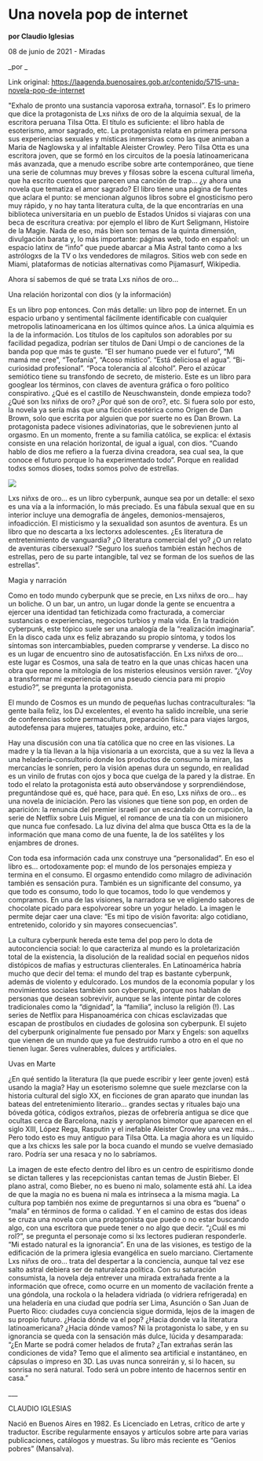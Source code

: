 # Una novela pop de internet

**por Claudio Iglesias**

08 de junio de 2021 - Miradas

_por _

Link original: https://laagenda.buenosaires.gob.ar/contenido/5715-una-novela-pop-de-internet



"Exhalo de pronto una sustancia vaporosa extraña, tornasol”. Es lo primero que dice la protagonista de Lxs niñxs de oro de la alquimia sexual, de la escritora peruana Tilsa Otta. El título es suficiente: el libro habla de esoterismo, amor sagrado, etc. La protagonista relata en primera persona sus experiencias sexuales y místicas inmersivas como las que animaban a Maria de Naglowska y al infaltable Aleister Crowley. Pero Tilsa Otta es una escritora joven, que se formó en los circuitos de la poesía latinoamericana más avanzada, que a menudo escribe sobre arte contemporáneo, que tiene una serie de columnas muy breves y filosas sobre la escena cultural limeña, que ha escrito cuentos que parecen una canción de trap… ¿y ahora una novela que tematiza el amor sagrado? El libro tiene una página de fuentes que aclara el punto: se mencionan algunos libros sobre el gnosticismo pero muy rápido, y no hay tanta literatura culta, de la que encontrarías en una biblioteca universitaria en un pueblo de Estados Unidos si viajaras con una beca de escritura creativa: por ejemplo el libro de Kurt Seligmann, Histoire de la Magie. Nada de eso, más bien son temas de la quinta dimensión, divulgación barata y, lo más importante: páginas web, todo en español: un espacio latinx de “info” que puede abarcar a Mia Astral tanto como a lxs astrólogxs de la TV o lxs vendedores de milagros. Sitios web con sede en Miami, plataformas de noticias alternativas como Pijamasurf, Wikipedia.




Ahora sí sabemos de qué se trata Lxs niños de oro…




Una relación horizontal con dios (y la información)




Es un libro pop entonces. Con más detalle: un libro pop de internet. En un espacio urbano y sentimental fácilmente identificable con cualquier metropolis latinoamericana en los últimos quince años. La única alquimia es la de la información. Los títulos de los capítulos son adorables por su facilidad pegadiza, podrían ser títulos de Dani Umpi o de canciones de la banda pop que más te guste. “El ser humano puede ver el futuro”, “Mi mamá me cree”, “Teofanía”, “Acoso místico”. “Está deliciosa el agua”. “Bi-curiosidad profesional”. “Poca tolerancia al alcohol”. Pero el azúcar semiótico tiene su transfondo de secreto, de misterio. Este es un libro para googlear los términos, con claves de aventura gráfica o foro político conspirativo. ¿Qué es el castillo de Neuschwanstein, donde empieza todo? ¿Qué son lxs niñxs de oro? ¿Por qué son de oro?, etc. Si fuera solo por esto, la novela ya sería más que una ficción esotérica como Origen de Dan Brown, solo que escrita por alguien que por suerte no es Dan Brown. La protagonista padece visiones adivinatorias, que le sobrevienen junto al orgasmo. En un momento, frente a su familia católica, se explica: el éxtasis consiste en una relación horizontal, de igual a igual, con dios. “Cuando hablo de dios me refiero a la fuerza divina creadora, sea cual sea, la que conoce el futuro porque lo ha experimentado todo”. Porque en realidad todxs somos dioses, todxs somos polvo de estrellas.




![](https://cdn.flowlikemusic.com/files/images/52028/f1fc8736-541b-4008-a031-a4d70fb76879.jpeg)




Lxs niñxs de oro… es un libro cyberpunk, aunque sea por un detalle: el sexo es una vía a la información, lo más preciado. Es una fábula sexual que en su interior incluye una demografía de ángeles, demonios-mensajeros, infoadicción. El misticismo y la sexualidad son asuntos de aventura. Es un libro que no descarta a lxs lectorxs adolescentes. ¿Es literatura de entretenimiento de vanguardia? ¿O literatura comercial del yo? ¿O un relato de aventuras cibersexual? “Seguro los sueños también están hechos de estrellas, pero de su parte intangible, tal vez se forman de los sueños de las estrellas”.




Magia y narración




Como en todo mundo cyberpunk que se precie, en Lxs niñxs de oro… hay un boliche. O un bar, un antro, un lugar donde la gente se encuentra a ejercer una identidad tan fetichizada como fracturada, a comerciar sustancias o experiencias, negocios turbios y mala vida. En la tradición cyberpunk, este tópico suele ser una analogía de la “realización imaginaria”. En la disco cada unx es feliz abrazando su propio síntoma, y todos los síntomas son intercambiables, pueden comprarse y venderse. La disco no es un lugar de encuentro sino de autosatisfacción. En Lxs niñxs de oro… este lugar es Cosmos, una sala de teatro en la que unas chicas hacen una obra que repone la mitología de los misterios eleusinos versión raver. “¿Voy a transformar mi experiencia en una pseudo ciencia para mi propio estudio?”, se pregunta la protagonista.




El mundo de Cosmos es un mundo de pequeñas luchas contraculturales: “la gente baila feliz, los DJ excelentes, el evento ha salido increíble, una serie de conferencias sobre permacultura, preparación física para viajes largos, autodefensa para mujeres, tatuajes poke, arduino, etc.”




Hay una discusión con una tía católica que no cree en las visiones. La madre y la tía llevan a la hija visionaria a un exorcista, que a su vez la lleva a una heladería-consultorio donde los productos de consumo la miran, las mercancías le sonríen, pero la visión apenas dura un segundo, en realidad es un vinilo de frutas con ojos y boca que cuelga de la pared y la distrae. En todo el relato la protagonista está auto observándose y sorprendiéndose, preguntándose qué es, qué hace, para qué. En eso, Lxs niñxs de oro… es una novela de iniciación. Pero las visiones que tiene son pop, en orden de aparición: la renuncia del premier israelí por un escándalo de corrupción, la serie de Netflix sobre Luis Miguel, el romance de una tía con un misionero que nunca fue confesado. La luz divina del alma que busca Otta es la de la información que mana como de una fuente, la de los satélites y los enjambres de drones.




Con toda esa información cada unx construye una “personalidad”. En eso el libro es… ortodoxamente pop: el mundo de los personajes empieza y termina en el consumo. El orgasmo entendido como milagro de adivinación también es sensación pura. También es un significante del consumo, ya que todo es consumo, todo lo que tocamos, todo lo que vendemos y compramos. En una de las visiones, la narradora se ve eligiendo sabores de chocolate picado para espolvorear sobre un yogur helado. La imagen le permite dejar caer una clave: “Es mi tipo de visión favorita: algo cotidiano, entretenido, colorido y sin mayores consecuencias”.




La cultura cyberpunk hereda este tema del pop pero lo dota de autoconciencia social: lo que caracteriza al mundo es la proletarización total de la existencia, la disolución de la realidad social en pequeños nidos distópicos de mafias y estructuras clienterales. En Latinoamérica habría mucho que decir del tema: el mundo del trap es bastante cyberpunk, además de violento y edulcorado. Los mundos de la economía popular y los movimientos sociales también son cyberpunk, porque nos hablan de personas que desean sobrevivir, aunque se las intente pintar de colores tradicionales como la “dignidad”, la “familia”, incluso la religión (!). Las series de Netflix para Hispanoamérica con chicas esclavizadas que escapan de prostíbulos en ciudades de golosina son cyberpunk. El sujeto del cyberpunk originalmente fue pensado por Marx y Engels: son aquellxs que vienen de un mundo que ya fue destruido rumbo a otro en el que no tienen lugar. Seres vulnerables, dulces y artificiales.




Uvas en Marte




¿En qué sentido la literatura (la que puede escribir y leer gente joven) está usando la magia? Hay un esoterismo solemne que suele mezclarse con la historia cultural del siglo XX, en ficciones de gran aparato que inundan las bateas del entretenimiento literario… grandes sectas y rituales bajo una bóveda gótica, códigos extraños, piezas de orfebrería antigua se dice que ocultas cerca de Barcelona, nazis y aeroplanos bimotor que aparecen en el siglo XIII, López Rega, Rasputin y el inefable Aleister Crowley una vez más… Pero todo esto es muy antiguo para Tilsa Otta. La magia ahora es un líquido que a lxs chicxs les sale por la boca cuando el mundo se vuelve demasiado raro. Podría ser una resaca y no lo sabríamos.




La imagen de este efecto dentro del libro es un centro de espiritismo donde se dictan talleres y las recepcionistas cantan temas de Justin Bieber. El plano astral, como Bieber, no es bueno ni malo, solamente está ahí. La idea de que la magia no es buena ni mala es intrínseca a la misma magia. La cultura pop también nos exime de preguntarnos si una obra es “buena” o “mala” en términos de forma o calidad. Y en el camino de estas dos ideas se cruza una novela con una protagonista que puede o no estar buscando algo, con una escritora que puede tener o no algo que decir. “¿Cuál es mi rol?”, se pregunta el personaje como si lxs lectores pudieran responderle. “Mi estado natural es la ignorancia”. En una de las visiones, es testigo de la edificación de la primera iglesia evangélica en suelo marciano. Ciertamente Lxs niñxs de oro… trata del despertar a la conciencia, aunque tal vez ese salto astral debiera ser de naturaleza política. Con su saturación consumista, la novela deja entrever una mirada extrañada frente a la información que ofrece, como ocurre en un momento de vacilación frente a una góndola, una rockola o la heladera vidriada (o vidriera refrigerada) en una heladería en una ciudad que podría ser Lima, Asunción o San Juan de Puerto Rico: ciudades cuya conciencia sigue dormida, lejos de la imagen de su propio futuro. ¿Hacia dónde va el pop? ¿Hacia donde va la literatura latinoamericana? ¿Hacia dónde vamos? Ni la protagonista lo sabe, y en su ignorancia se queda con la sensación más dulce, lúcida y desamparada: “¿En Marte se podrá comer helados de fruta? ¿Tan extrañas serán las condiciones de vida? Temo que el alimento sea artificial e instantáneo, en cápsulas o impreso en 3D. Las uvas nunca sonreirán y, si lo hacen, su sonrisa no será natural. Todo será un pobre intento de hacernos sentir en casa.”




\_\_\_




CLAUDIO IGLESIAS




Nació en Buenos Aires en 1982. Es Licenciado en Letras, crítico de arte y traductor. Escribe regularmente ensayos y artículos sobre arte para varias publicaciones, catálogos y muestras. Su libro más reciente es “Genios pobres” (Mansalva).



